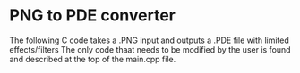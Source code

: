 # PNG to PDE converter

The following C code takes a .PNG input and outputs a .PDE file with limited effects/filters
The only code thaat needs to be modified by the user is found and described at the top of the main.cpp file.
